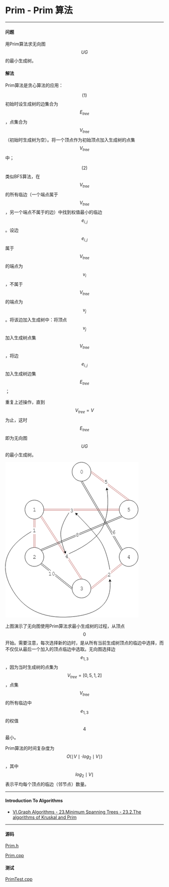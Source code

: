 <script type="text/javascript" src="https://cdnjs.cloudflare.com/ajax/libs/mathjax/2.7.1/MathJax.js?config=TeX-AMS-MML_HTMLorMML"></script>

# Prim - Prim 算法

--------

#### 问题

用Prim算法求无向图$$ UG $$的最小生成树。

#### 解法

Prim算法是贪心算法的应用：

$$ (1) $$ 初始时设生成树的边集合为$$ E_{tree} $$，点集合为$$ V_{tree} $$（初始时生成树为空）。将一个顶点作为初始顶点加入生成树的点集$$ V_{tree} $$中；

$$ (2) $$ 类似BFS算法，在$$ V_{tree} $$的所有临边（一个端点属于$$ V_{tree} $$，另一个端点不属于的边）中找到权值最小的临边$$ e_{i,j} $$。设边$$ e_{i,j} $$属于$$ V_{tree} $$的端点为$$ v_i $$，不属于$$ V_{tree} $$的端点为$$ v_j $$。将该边加入生成树中：将顶点$$ v_j $$加入生成树点集$$ V_{tree} $$，将边$$ e_{i,j} $$加入生成树边集$$ E_{tree} $$；

重复上述操作，直到$$ V_{tree} = V $$为止，这时$$ E_{tree} $$即为无向图$$ UG $$的最小生成树。

![Kruskal1.png](../res/Kruskal1.png)

上图演示了无向图使用Prim算法求最小生成树的过程，从顶点$$ 0 $$开始。需要注意，每次选择新的边时，是从所有当前生成树顶点的临边中选择，而不仅仅从最后一个加入的顶点临边中选取。无向图选择边$$ e_{1,3} $$，因为当时生成树的点集为$$ V_{tree} = [0, 5, 1, 2] $$，点集$$ V_{tree} $$的所有临边中$$ e_{1,3} $$的权值$$ 4 $$最小。

Prim算法的时间复杂度为$$ O(\mid V \mid \cdot log_2 \mid V \mid) $$，其中$$ log_2 \mid V \mid $$表示平均每个顶点的临边（邻节点）数量。

--------

#### Introduction To Algorithms

* [VI.Graph Algorithms - 23.Minimum Spanning Trees - 23.2.The algorithms of Kruskal and Prim](https://mcdtu.files.wordpress.com/2017/03/introduction-to-algorithms-3rd-edition-sep-2010.pdf)

--------

#### 源码

[Prim.h](https://github.com/linrongbin16/Way-to-Algorithm/blob/master/src/GraphTheory/MinSpanningTree/Prim.h)

[Prim.cpp](https://github.com/linrongbin16/Way-to-Algorithm/blob/master/src/GraphTheory/MinSpanningTree/Prim.cpp)

#### 测试

[PrimTest.cpp](https://github.com/linrongbin16/Way-to-Algorithm/blob/master/src/GraphTheory/MinSpanningTree/PrimTest.cpp)


